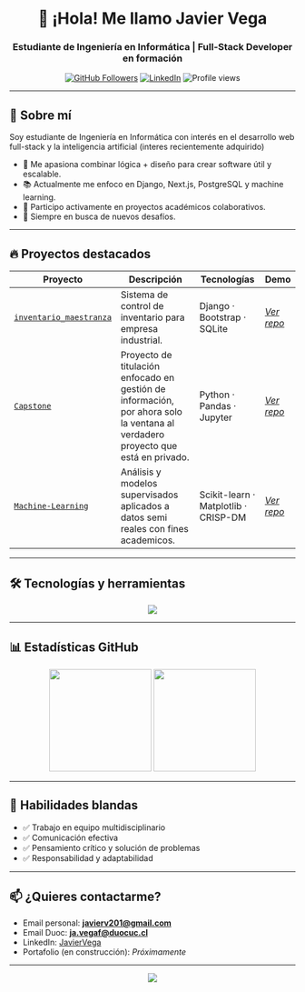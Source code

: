 <h1 align="center">👋 ¡Hola! Me llamo Javier Vega</h1>
<h3 align="center">Estudiante de Ingeniería en Informática | Full-Stack Developer en formación </h3>

<p align="center">
  <a href="https://github.com/javegaf"><img src="https://img.shields.io/github/followers/javegaf?label=Seguidores&style=social" alt="GitHub Followers"></a>
  <a href="https://www.linkedin.com/in/javier-vega-fuentealba-481037198/"><img src="https://img.shields.io/badge/LinkedIn-Perfil-blue?logo=linkedin&style=flat-square" alt="LinkedIn"></a>
  <img src="https://komarev.com/ghpvc/?username=javegaf&style=flat-square&color=blue" alt="Profile views" />
</p>

---

## 🧠 Sobre mí

Soy estudiante de Ingeniería en Informática con interés en el desarrollo web full-stack y la inteligencia artificial (interes recientemente adquirido)

- 🎯 Me apasiona combinar lógica + diseño para crear software útil y escalable.
- 📚 Actualmente me enfoco en Django, Next.js, PostgreSQL y machine learning.
- 👥 Participo activamente en proyectos académicos colaborativos.
- 🚀 Siempre en busca de nuevos desafíos.

---

## 🔥 Proyectos destacados

| Proyecto | Descripción | Tecnologías | Demo |
|---------|-------------|-------------|------|
| [`inventario_maestranza`](https://github.com/javegaf/inventario_maestranza) | Sistema de control de inventario para empresa industrial. | Django · Bootstrap · SQLite | _[Ver repo](https://github.com/javegaf/inventario_maestranza)_ |
| [`Capstone`](https://github.com/javegaf/Capstone) | Proyecto de titulación enfocado en gestión de información, por ahora solo la ventana al verdadero proyecto que está en privado. | Python · Pandas · Jupyter | _[Ver repo](https://github.com/javegaf/Capstone)_ |
| [`Machine-Learning`](https://github.com/javegaf/Machine-Learning) | Análisis y modelos supervisados aplicados a datos semi reales con fines academicos. | Scikit-learn · Matplotlib · CRISP-DM | _[Ver repo](https://github.com/javegaf/Machine-Learning)_ |

---

## 🛠️ Tecnologías y herramientas

<p align="center">
  <img src="https://skillicons.dev/icons?i=python,django,ts,nextjs,react,postgresql,mysql,tailwind,bootstrap,git,github,figma" />
</p>

---

## 📊 Estadísticas GitHub

<p align="center">
  <img src="https://github-readme-stats.vercel.app/api?username=javegaf&show_icons=true&theme=tokyonight&hide_border=true" height="180" />
  <img src="https://github-readme-stats.vercel.app/api/top-langs/?username=javegaf&layout=compact&theme=tokyonight&hide_border=true" height="180" />
</p>

---

## 🧩 Habilidades blandas

- ✅ Trabajo en equipo multidisciplinario
- ✅ Comunicación efectiva
- ✅ Pensamiento crítico y solución de problemas
- ✅ Responsabilidad y adaptabilidad

---

## 📫 ¿Quieres contactarme?

- Email personal: **javierv201@gmail.com**
- Email Duoc: **ja.vegaf@duocuc.cl**
- LinkedIn: [JavierVega](https://www.linkedin.com/in/javier-vega-fuentealba-481037198/)
- Portafolio (en construcción): _Próximamente_

---

<p align="center">
  <img src="https://readme-typing-svg.herokuapp.com?font=Fira+Code&size=22&duration=3000&pause=1000&color=50F7D1&center=true&vCenter=true&width=800&lines=Gracias+por+visitar+mi+perfil!;Espero+que+te+gusten+mis+proyectos.;Siempre+aprendiendo+y+mejorando."/>
</p>

